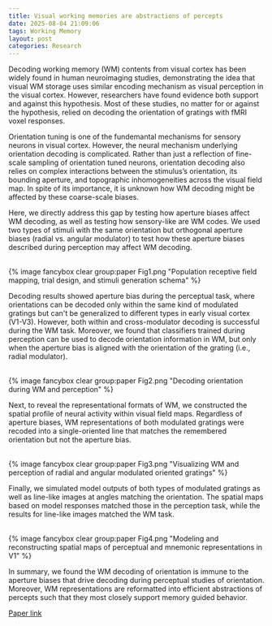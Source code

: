 ```yaml
---
title: Visual working memories are abstractions of percepts
date: 2025-08-04 21:09:06
tags: Working Memory
layout: post
categories: Research
---
```


Decoding working memory (WM) contents from visual cortex has been widely found in human neuroimaging studies, demonstrating the idea that visual WM storage uses similar encoding mechanism as visual perception in the visual cortex. However, researchers have found evidence both support and against this hypothesis. Most of these studies, no matter for or against the hypothesis, relied on decoding the orientation of gratings with fMRI voxel responses. 

<!-- more -->
Orientation tuning is one of the fundemantal mechanisms for sensory neurons in visual cortex. However, the neural mechanism underlying orientation decoding is complicated. Rather than just a reflection of fine-scale sampling of orientation tuned neurons, orientation decoding also relies on complex interactions between the stimulus’s orientation, its bounding aperture, and topographic inhomogeneities across the visual field map. In spite of its importance, it is unknown how WM decoding might be affected by these coarse-scale biases.

Here, we directly address this gap by testing how aperture biases affect WM decoding, as well as testing how sensory-like are WM codes. We used two types of stimuli with the same orientation but orthogonal aperture biases (radial vs. angular modulator) to test how these aperture biases described during perception may affect WM decoding.

<br>
{% image fancybox clear group:paper Fig1.png "Population receptive field mapping, trial design, and stimuli generation schema" %}
<br>

Decoding results showed aperture bias during the perceptual task, where orientations can be decoded only within the same kind of modulated gratings but can't be generalized to different types in early visual cortex (V1-V3). However, both within and cross-modulator decoding is successful during the WM task. Moreover, we found that classifiers trained during perception can be used to decode orientation information in WM, but only when the aperture bias is aligned with the orientation of the grating (i.e., radial modulator).

<br>
{% image fancybox clear group:paper Fig2.png "Decoding orientation during WM and perception" %}
<br>

Next, to reveal the representational formats of WM, we constructed the spatial profile of neural activity within visual field maps. Regardless of aperture biases, WM representations of both modulated gratings were recoded into a single-oriented line that matches the remembered orientation but not the aperture bias.

<br>
{% image fancybox clear group:paper Fig3.png "Visualizing WM and perception of radial and angular modulated oriented gratings" %}
<br>

Finally, we simulated model outputs of both types of modulated gratings as well as line-like images at angles matching the orientation. The spatial maps based on model responses matched those in the perception task, while the results for line-like images matched the WM task.

<br>
{% image fancybox clear group:paper Fig4.png "Modeling and reconstructing spatial maps of perceptual and mnemonic representations in V1" %}
<br>

In summary, we found the WM decoding of orientation is immune to the aperture biases that drive decoding during perceptual studies of orientation. Moreover, WM representations are reformatted into efficient abstractions of percepts such that they most closely support memory guided behavior.

[Paper link](https://doi.org/10.7554/eLife.94191.3)
